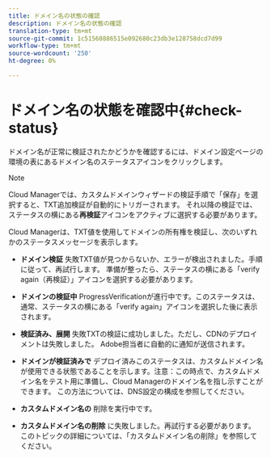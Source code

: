 ```yaml
---
title: ドメイン名の状態の確認
description: ドメイン名の状態の確認
translation-type: tm+mt
source-git-commit: 1c51560886515e092680c23db3e128758dcd7d99
workflow-type: tm+mt
source-wordcount: '250'
ht-degree: 0%

---
```



# ドメイン名の状態を確認中{#check-status}

ドメイン名が正常に検証されたかどうかを確認するには、ドメイン設定ページの環境の表にあるドメイン名のステータスアイコンをクリックします。

>[!NOTE]
>Cloud Managerでは、カスタムドメインウィザードの検証手順で「保存」を選択すると、TXT追加検証が自動的にトリガーされます。 それ以降の検証では、ステータスの横にある&#x200B;**再検証**&#x200B;アイコンをアクティブに選択する必要があります。

Cloud Managerは、TXT値を使用してドメインの所有権を検証し、次のいずれかのステータスメッセージを表示します。

* **ドメイン検証**
失敗TXT値が見つからないか、エラーが検出されました。手順に従って、再試行します。 準備が整ったら、ステータスの横にある「verify again（再検証）」アイコンを選択する必要があります。

* **ドメインの検証中**
ProgressVerificationが進行中です。このステータスは、通常、ステータスの横にある「verify again」アイコンを選択した後に表示されます。

* **検証済み、展開**
失敗TXTの検証に成功しました。ただし、CDNのデプロイメントは失敗しました。 Adobe担当者に自動的に通知が送信されます。

* **ドメインが検証済みで**
デプロイ済みこのステータスは、カスタムドメイン名が使用できる状態であることを示します。注意：この時点で、カスタムドメイン名をテスト用に準備し、Cloud Managerのドメイン名を指し示すことができます。 この方法については、DNS設定の構成を参照してください。

* **カスタムドメイン名の**
削除を実行中です。

* **カスタムドメイン名の削除**
に失敗しました。再試行する必要があります。 このトピックの詳細については、「カスタムドメイン名の削除」を参照してください。

